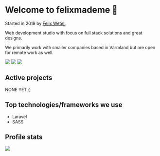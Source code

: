 # Welcome to felixmademe 🚀
Started in 2019 by [Felix Wetell](https://github.com/felixwetell).

Web development studio with focus on full stack solutions and great designs. 

We primarily work with smaller companies based in Värmland but are open for remote work as well. 

[![](https://img.shields.io/badge/LinkedIn-felix%20made%20me-blue)](https://www.linkedin.com/company//kazoku-it-ab/)
[![](https://img.shields.io/badge/Contact-hello%40felixmade.me-green)](mailto:info@kazoku.se)
[![](https://img.shields.io/badge/Website-felixmade.me-red)](https://kazoku.se)

## Active projects
NONE YET :)

## Top technologies/frameworks we use
- Laravel
- SASS


## Profile stats
![](https://komarev.com/ghpvc/?username=felixmademe&color=brightgreen&label=Profile+views)
